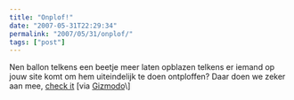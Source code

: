 ```yaml
---
title: "Onplof!"
date: "2007-05-31T22:29:34"
permalink: "2007/05/31/onplof/"
tags: ["post"]
---
```

Nen ballon telkens een beetje meer laten opblazen telkens er iemand op jouw site komt om hem uiteindelijk te doen ontploffen? Daar doen we zeker aan mee, [check it](http://billshackelford.com/home/portfolio_blogged "http://billshackelford.com/home/portfolio_blogged") \[via [Gizmodo](http://www.gizmodo.com/gadgets/mob-behavior/click-on-this-link-pop-this-balloon-264907.php "http://www.gizmodo.com/gadgets/mob-behavior/click-on-this-link-pop-this-balloon-264907.php")\]
